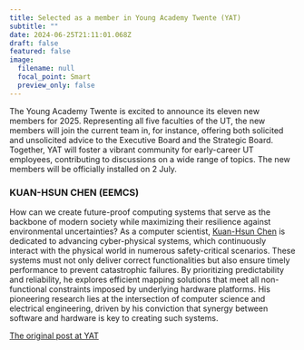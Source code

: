 ```yaml
---
title: Selected as a member in Young Academy Twente (YAT)
subtitle: ""
date: 2024-06-25T21:11:01.068Z
draft: false
featured: false
image:
  filename: null
  focal_point: Smart
  preview_only: false
---
```

The Young Academy Twente is excited to announce its eleven new members for 2025. Representing all five faculties of the UT, the new members will join the current team in, for instance, offering both solicited and unsolicited advice to the Executive Board and the Strategic Board. Together, YAT will foster a vibrant community for early-career UT employees, contributing to discussions on a wide range of topics. The new members will be officially installed on 2 July.

### KUAN-HSUN CHEN (EEMCS)

How can we create future-proof computing systems that serve as the backbone of modern society while maximizing their resilience against environmental uncertainties? As a computer scientist, [Kuan-Hsun Chen](https://people.utwente.nl/k.h.chen) is dedicated to advancing cyber-physical systems, which continuously interact with the physical world in numerous safety-critical scenarios. These systems must not only deliver correct functionalities but also ensure timely performance to prevent catastrophic failures. By prioritizing predictability and reliability, he explores efficient mapping solutions that meet all non-functional constraints imposed by underlying hardware platforms. His pioneering research lies at the intersection of computer science and electrical engineering, driven by his conviction that synergy between software and hardware is key to creating such systems.

[T﻿he original post at YAT](https://www.utwente.nl/en/news-events/corporate-announcements/2024/6/1591907/young-academy-twente-appoints-eleven-new-members-for-2025)